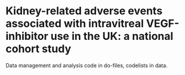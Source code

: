# Kidney-related adverse events associated with intravitreal VEGF-inhibitor use in the UK: a national cohort study

Data management and analysis code in do-files, codelists in data.




